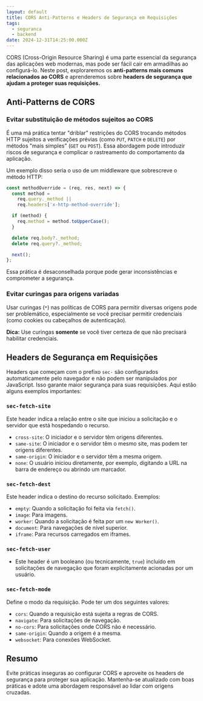 ```yaml
---
layout: default
title: CORS Anti-Patterns e Headers de Segurança em Requisições
tags:
  - seguranca
  - backend
date: 2024-12-31T14:25:00.000Z
---
```

CORS (Cross-Origin Resource Sharing) é uma parte essencial da segurança das aplicações web modernas, mas pode ser fácil cair em armadilhas ao configurá-lo. Neste post, exploraremos os **anti-patterns mais comuns relacionados ao CORS** e aprenderemos sobre **headers de segurança que ajudam a proteger suas requisições.**

## Anti-Patterns de CORS

### Evitar substituição de métodos sujeitos ao CORS

É uma má prática tentar "driblar" restrições do CORS trocando métodos HTTP sujeitos a verificações prévias (como `PUT`, `PATCH` e `DELETE`) por métodos "mais simples" (`GET` ou `POST`). Essa abordagem pode introduzir riscos de segurança e complicar o rastreamento do comportamento da aplicação.

Um exemplo disso seria o uso de um middleware que sobrescreve o método HTTP:

```javascript
const methodOverride = (req, res, next) => {
  const method =
    req.query._method ||
    req.headers['x-http-method-override'];

  if (method) {
    req.method = method.toUpperCase();
  }

  delete req.body?._method;
  delete req.query?._method;

  next();
};
```

Essa prática é desaconselhada porque pode gerar inconsistências e comprometer a segurança.

### Evitar curingas para origens variadas

Usar curingas (`*`) nas políticas de CORS para permitir diversas origens pode ser problemático, especialmente se você precisar permitir credenciais (como cookies ou cabeçalhos de autenticação).

**Dica:** Use curingas **somente** se você tiver certeza de que não precisará habilitar credenciais.

## Headers de Segurança em Requisições

Headers que começam com o prefixo `sec-` são configurados automaticamente pelo navegador e não podem ser manipulados por JavaScript. Isso garante maior segurança para suas requisições. Aqui estão alguns exemplos importantes:

### `sec-fetch-site`

Este header indica a relação entre o site que iniciou a solicitação e o servidor que está hospedando o recurso.

* `cross-site`: O iniciador e o servidor têm origens diferentes.
* `same-site`: O iniciador e o servidor têm o mesmo site, mas podem ter origens diferentes.
* `same-origin`: O iniciador e o servidor têm a mesma origem.
* `none`: O usuário iniciou diretamente, por exemplo, digitando a URL na barra de endereço ou abrindo um marcador.

### `sec-fetch-dest`

Este header indica o destino do recurso solicitado. Exemplos:

* `empty`: Quando a solicitação foi feita via `fetch()`.
* `image`: Para imagens.
* `worker`: Quando a solicitação é feita por um `new Worker()`.
* `document`: Para navegações de nível superior.
* `iframe`: Para recursos carregados em iframes.

### `sec-fetch-user`

* Este header é um booleano (ou tecnicamente, `true`) incluído em solicitações de navegação que foram explicitamente acionadas por um usuário.

### `sec-fetch-mode`

Define o modo da requisição. Pode ter um dos seguintes valores:

* `cors`: Quando a requisição está sujeita a regras de CORS.
* `navigate`: Para solicitações de navegação.
* `no-cors`: Para solicitações onde CORS não é necessário.
* `same-origin`: Quando a origem é a mesma.
* `websocket`: Para conexões WebSocket.

## Resumo

Evite práticas inseguras ao configurar CORS e aproveite os headers de segurança para proteger sua aplicação. Mantenha-se atualizado com boas práticas e adote uma abordagem responsável ao lidar com origens cruzadas.
